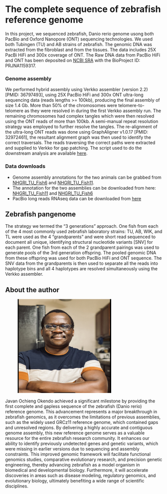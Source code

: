 # The complete sequence of zebrafish reference genome

In this project, we sequenced zebrafish, Danio rerio genome usong both PacBio and Oxford Nanopore  (ONT) sequencing technologies. We used both Tubingen (TU) and AB strains of zebrafish. The genomic DNA was extracted from the fibroblast and from the tissues. The data includes 25X PacBi HiFi and 300x coverage of ONT. The Raw DNA data from PacBio HiFi and ONT has been deposited on [NCBI SRA](https://www.ncbi.nlm.nih.gov/sra) with the BioProject ID: PRJNA1159317.

### Genome assembly
We performed hybrid assembly using Verkko assembler (version 2.2) [PMID: 36797493], using 25X PacBio HiFi and 300x ONT ultra-long sequencing data (reads lengths >= 100kb), producing the final assembly of size 1.4 Gb. More than 50% of the chromosomes were telomere-to-telomere as they were resolved in during the first Verkko assembly run. The remaining chromosomes had complex tangles which were then resolved using the ONT reads of more than 100kb. A semi-manual repeat resolution strategy was employed to further resolve the tangles.  The re-alignment of the ultra-long ONT reads was done using GraphAligner v1.0.17 [PMID: 32972461], the resultant alignment graph was then used to identify the correct traversals. The reads traversing the correct paths were extracted and supplied to Verkko for gap patching. The script used to do the downstream analysis are available [here](https://github.com/Jokendo-collab/T2T_Zebrafish). 

### Data downloads
- Genome assembly annotations for the two animals can be grabbed from [NHGRI_TU_Fish6](https://submit.ncbi.nlm.nih.gov/subs/wgs/SUB14903102) and [NHGRI_TU_Fish11](https://submit.ncbi.nlm.nih.gov/subs/wgs/SUB15155178 ).
- The annotation for the two assemblies can be downloaded from here: [NHGRI_TU_Fish11](https://github.com/Jokendo-collab/Jokendo-collab.github.io/blob/main/NHGRI_Fish11.gtf.tar.gz) and [NHGRI_TU_Fish6](https://github.com/Jokendo-collab/Jokendo-collab.github.io/blob/main/NHGRI_Fish6.gtf.tar.gz)
- PacBio long reads RNAseq data can be downloaded from [here](https://www.ncbi.nlm.nih.gov/bioproject/PRJNA1232602)

## Zebrafish pangenome
The strategy we termed the “3 generations” approach. One fish from each of the 4 most commonly used zebrafish laboratory strains: TU, AB, WIK, and TL were used as the 4 “grandparents” and were short read sequenced to document all unique, identifying structural nucleotide variants [SNV] for each parent. One fish from each of the 2 grandparent pairings was used to generate pools of the 3rd generation offspring. The pooled genomic DNA from these offspring was used for both PacBio HiFi and ONT sequence. The SNV data from the grandparents is then used to separate all the reads into haplotype bins and all 4 haplotypes are resolved simultaneously using the Verkko assembler.

## About the author
  <figure>
  
   <img src="javanokendo.jpeg" width="300" height="300" alt="image explanation"/>
   <figcaption></figcaption> 
   </figure>
Javan Ochieng Okendo achieved a significant milestone by providing the first complete and gapless sequence of the zebrafish (Danio rerio) reference genome. This advancement represents a major breakthrough in zebrafish genomics, as it overcomes the limitations of previous assemblies, such as the widely used GRCz11 reference genome, which contained gaps and unresolved regions. By delivering a highly accurate and contiguous genome assembly, this new reference genome serves as a valuable resource for the entire zebrafish research community. It enhances our ability to identify previously undetected genes and genetic variants, which were missing in earlier versions due to sequencing and assembly constraints. This improved genomic framework will facilitate functional genomics studies, comparative evolutionary research, and precision genetic engineering, thereby advancing zebrafish as a model organism in biomedical and developmental biology. Furthermore, it will accelerate discoveries in areas such as disease modeling, regulatory genomics, and evolutionary biology, ultimately benefiting a wide range of scientific disciplines.
